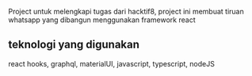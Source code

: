 Project untuk melengkapi tugas dari hacktif8, project ini membuat tiruan whatsapp yang dibangun menggunakan framework react

## teknologi yang digunakan

react hooks, graphql, materialUI, javascript, typescript, nodeJS
